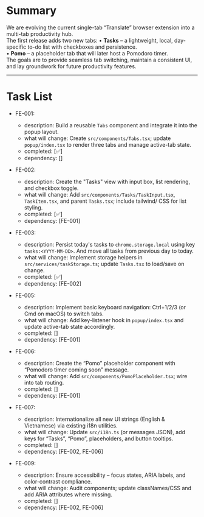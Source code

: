 # Summary
We are evolving the current single-tab “Translate” browser extension into a multi-tab productivity hub.  
The first release adds two new tabs:
• **Tasks** – a lightweight, local, day-specific to-do list with checkboxes and persistence.  
• **Pomo** – a placeholder tab that will later host a Pomodoro timer.  
The goals are to provide seamless tab switching, maintain a consistent UI, and lay groundwork for future productivity features.

---

# Task List

- FE-001:
  + description: Build a reusable `Tabs` component and integrate it into the popup layout.
  + what will change: Create `src/components/Tabs.tsx`; update `popup/index.tsx` to render three tabs and manage active-tab state.
  + completed: [✅]
  + dependency: []

- FE-002:
  + description: Create the "Tasks" view with input box, list rendering, and checkbox toggle.
  + what will change: Add `src/components/Tasks/TaskInput.tsx`, `TaskItem.tsx`, and parent `Tasks.tsx`; include tailwind/ CSS for list styling.
  + completed: [✅]
  + dependency: [FE-001]

- FE-003:
  + description: Persist today's tasks to `chrome.storage.local` using key `tasks:<YYYY-MM-DD>`. And move all tasks from previous day to today.
  + what will change: Implement storage helpers in `src/services/taskStorage.ts`; update `Tasks.tsx` to load/save on change.
  + completed: [✅]
  + dependency: [FE-002]

- FE-005:
  + description: Implement basic keyboard navigation: Ctrl+1/2/3 (or Cmd on macOS) to switch tabs.
  + what will change: Add key-listener hook in `popup/index.tsx` and update active-tab state accordingly.
  + completed: []
  + dependency: [FE-001]

- FE-006:
  + description: Create the “Pomo” placeholder component with “Pomodoro timer coming soon” message.
  + what will change: Add `src/components/PomoPlaceholder.tsx`; wire into tab routing.
  + completed: []
  + dependency: [FE-001]

- FE-007:
  + description: Internationalize all new UI strings (English & Vietnamese) via existing i18n utilities.
  + what will change: Update `src/i18n.ts` (or messages JSON), add keys for “Tasks”, “Pomo”, placeholders, and button tooltips.
  + completed: []
  + dependency: [FE-002, FE-006]

- FE-009:
  + description: Ensure accessibility – focus states, ARIA labels, and color-contrast compliance.
  + what will change: Audit components; update classNames/CSS and add ARIA attributes where missing.
  + completed: []
  + dependency: [FE-002, FE-006]
